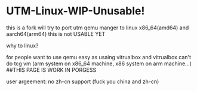 #  UTM-Linux-WIP-Unusable!
this is a fork will try to port utm qemu manger to linux x86_64(amd64) and aarch64(arm64)
this is not USABLE YET

why to linux?

for people want to use qemu easy as usaing vitrualbox and vitrualbox can't do tcg vm (arm system on x86_64 machine, x86 system on arm machine...)
##THIS PAGE IS WORK IN PORGESS 

user argeement: no zh-cn support (fuck you china and zh-cn)
